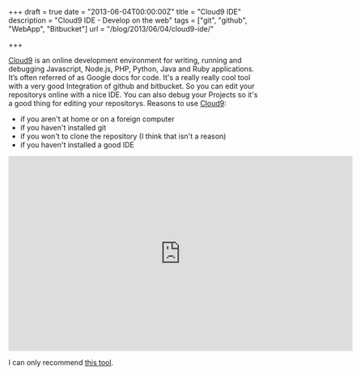 +++
draft = true
date = "2013-06-04T00:00:00Z"
title = "Cloud9 IDE"
description = "Cloud9 IDE - Develop on the web"
tags = ["git", "github", "WebApp", "Bitbucket"]
url = "/blog/2013/06/04/cloud9-ide/"

+++

[Cloud9](https://c9.io/) is an online development environment for writing, running and debugging Javascript, Node.js, PHP, Python, Java and Ruby applications. It’s often referred of as Google docs for code.
It's a really really cool tool with a very good Integration of github and bitbucket. So you can edit your repositorys online with a nice IDE. You can also debug your Projects so it's a good thing for editing your repositorys. 
Reasons to use [Cloud9](https://c9.io/):

* if you aren't at home or on a foreign computer
* if you haven't installed git
* if you won't to clone the repository (I think that isn't a reason)
* if you haven't installed a good IDE

<iframe style="height:385px;width:680PX;"  id="ytplayer" type="text/html" src="http://www.youtube.com/embed/bUfrKO0YueM?autoplay=1&amp;rel=0&amp;showinfo=0" frameborder="0"></iframe>

I can only recommend [this tool](https://c9.io/). 
